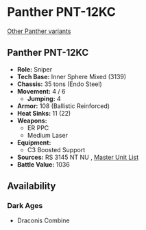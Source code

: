 # Panther PNT-12KC 

[Other Panther variants](../panther.md) 

## Panther PNT-12KC 

- **Role:** Sniper 
- **Tech Base:** Inner Sphere Mixed (3139) 
- **Chassis:** 35 tons (Endo Steel) 
- **Movement:** 4 / 6 
  - **Jumping:** 4 
- **Armor:** 108 (Ballistic Reinforced) 
- **Heat Sinks:** 11 (22) 
- **Weapons:** 
  - ER PPC 
  - Medium Laser 
- **Equipment:** 
  - C3 Boosted Support 
- **Sources:** RS 3145 NT NU , [Master Unit List](http://masterunitlist.info/Unit/Details/6923/panther-pnt-12kc) 
- **Battle Value:** 1036 

## Availability 

### Dark Ages 

- Draconis Combine 

